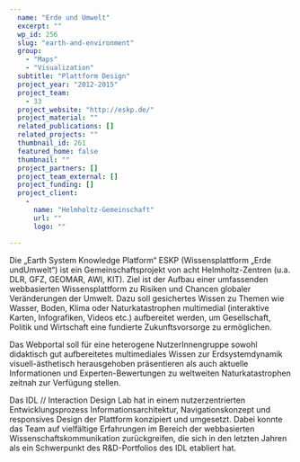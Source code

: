 ```yaml
---
  name: "Erde und Umwelt"
  excerpt: ""
  wp_id: 256
  slug: "earth-and-environment"
  group: 
    - "Maps"
    - "Visualization"
  subtitle: "Plattform Design"
  project_year: "2012-2015"
  project_team: 
    - 33
  project_website: "http://eskp.de/"
  project_material: ""
  related_publications: []
  related_projects: ""
  thumbnail_id: 261
  featured_home: false
  thumbnail: ""
  project_partners: []
  project_team_external: []
  project_funding: []
  project_client: 
    - 
      name: "Helmholtz-Gemeinschaft"
      url: ""
      logo: ""

---
```

Die „Earth System Knowledge Platform“ ESKP (Wissensplattform „Erde undUmwelt“) ist ein Gemeinschaftsprojekt von acht Helmholtz-Zentren (u.a. DLR, GFZ, GEOMAR, AWI, KIT). Ziel ist der Aufbau einer umfassenden webbasierten Wissensplattform zu Risiken und Chancen globaler Veränderungen der Umwelt. Dazu soll gesichertes Wissen zu Themen wie Wasser, Boden, Klima oder Naturkatastrophen multimedial (interaktive Karten, Infografiken, Videos etc.) aufbereitet werden, um Gesellschaft, Politik und Wirtschaft eine fundierte Zukunftsvorsorge zu ermöglichen.

Das Webportal soll für eine heterogene NutzerInnengruppe sowohl didaktisch gut aufbereitetes multimediales Wissen zur Erdsystemdynamik visuell-ästhetisch herausgehoben präsentieren als auch aktuelle Informationen und Experten-Bewertungen zu weltweiten Naturkatastrophen zeitnah zur Verfügung stellen.

Das IDL // Interaction Design Lab hat in einem nutzerzentrierten Entwicklungsprozess Informationsarchitektur, Navigationskonzept und responsives Design der Plattform konzipiert und umgesetzt. Dabei konnte das Team auf vielfältige Erfahrungen im Bereich der webbasierten Wissenschaftskommunikation zurückgreifen, die sich in den letzten Jahren als ein Schwerpunkt des R&D-Portfolios des IDL etabliert hat.